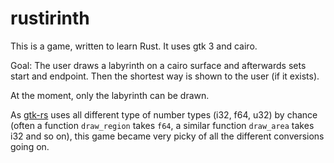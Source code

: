 # rustirinth

This is a game, written to learn Rust. It uses gtk 3 and cairo.

Goal: The user draws a labyrinth on a cairo surface and afterwards sets start and endpoint. Then the shortest way is shown to the user (if it exists).

At the moment, only the labyrinth can be drawn.

As [gtk-rs](https://github.com/gtk-rs/gtk) uses all different type of number types (i32, f64, u32) by chance (often a function `draw_region` takes `f64`, a similar function `draw_area` takes i32 and so on), this game became very picky of all the different conversions going on.
